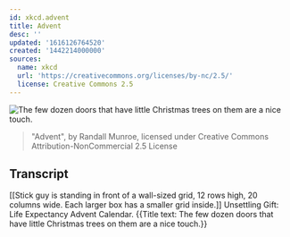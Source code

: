 ```yaml
---
id: xkcd.advent
title: Advent
desc: ''
updated: '1616126764520'
created: '1442214000000'
sources:
  name: xkcd
  url: 'https://creativecommons.org/licenses/by-nc/2.5/'
  license: Creative Commons 2.5
---
```

![The few dozen doors that have little Christmas trees on them are a nice touch.](https://imgs.xkcd.com/comics/advent.png)
> "Advent", by Randall Munroe, licensed under Creative Commons Attribution-NonCommercial 2.5 License

## Transcript
[[Stick guy is standing in front of a wall-sized grid, 12 rows high, 20 columns wide. Each larger box has a smaller grid inside.]]
Unsettling Gift: Life Expectancy Advent Calendar.
{{Title text: The few dozen doors that have little Christmas trees on them are a nice touch.}}
